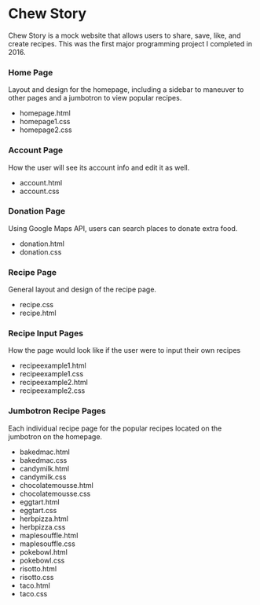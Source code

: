 # Chew Story
Chew Story is a mock website that allows users to share, save, like, and create recipes. This was the first major programming project I completed in 2016.

### Home Page
Layout and design for the homepage, including a sidebar to maneuver to other pages 
and a jumbotron to view popular recipes.

* homepage.html
* homepage1.css
* homepage2.css

### Account Page
How the user will see its account info and edit it as well.
* account.html
* account.css

### Donation Page
Using Google Maps API, users can search places to donate extra food.
* donation.html
* donation.css

### Recipe Page
General layout and design of the recipe page.
* recipe.css
* recipe.html

### Recipe Input Pages
How the page would look like if the user were to input their own recipes
* recipeexample1.html
* recipeexample1.css
* recipeexample2.html
* recipeexample2.css

### Jumbotron Recipe Pages
Each individual recipe page for the popular recipes located on the jumbotron on the homepage.
* bakedmac.html
* bakedmac.css
* candymilk.html
* candymilk.css
* chocolatemousse.html
* chocolatemousse.css
* eggtart.html
* eggtart.css
* herbpizza.html
* herbpizza.css
* maplesouffle.html
* maplesouffle.css
* pokebowl.html
* pokebowl.css
* risotto.html
* risotto.css
* taco.html
* taco.css





